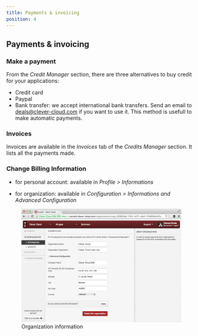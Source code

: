 ```yaml
---
title: Payments & invoicing
position: 4
---
```

## Payments & invoicing

### Make a payment

From the *Credit Manager* section, there are three alternatives to buy credit for your applications:

* Credit card
* Paypal
* Bank transfer: we accept international bank transfers. Send an email to <deals@clever-cloud.com> if you want to use it. This method is usefull to make automatic payments.


### Invoices

Invoices are available in the *Invoices* tab of the *Credits Manager* section. It lists all the payments made.

### Change Billing Information

* for personal account: available in *Profile > Informations*

* for organization: available in *Configuration > Informations and Advanced Configuration*

<figure class="cc-content-img">
  <a href="/assets/images/billing-infos.png"><img src="/assets/images/billing-infos.png"/></a>
  <figcaption>Organization information</figcaption>
</figure>
